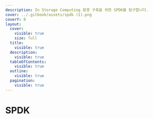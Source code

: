 ```yaml
---
description: In Storage Computing 환경 구축을 위한 SPDK를 탐구합니다.
cover: ../.gitbook/assets/spdk (1).png
coverY: 0
layout:
  cover:
    visible: true
    size: full
  title:
    visible: true
  description:
    visible: true
  tableOfContents:
    visible: true
  outline:
    visible: true
  pagination:
    visible: true
---
```


# SPDK

